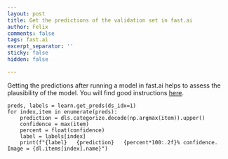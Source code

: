 ```yaml
---
layout: post
title: Get the predictions of the validation set in fast.ai
author: Felix
comments: false
tags: fast.ai
excerpt_separator: ''
sticky: false
hidden: false

---
```

Getting the predictions after running a model in fast.ai helps to assess the plausibility of the model. You will find good instructions [here](https://forums.fast.ai/t/doing-predictions-and-showing-results-with-v2-questions-best-practice-thread/62915 "Doing predictions and showing results").

    preds, labels = learn.get_preds(ds_idx=1)
    for index,item in enumerate(preds):
        prediction = dls.categorize.decode(np.argmax(item)).upper()
        confidence = max(item)
        percent = float(confidence)
        label = labels[index]
        print(f"{label}   {prediction}   {percent*100:.2f}% confidence.   Image = {dl.items[index].name}")